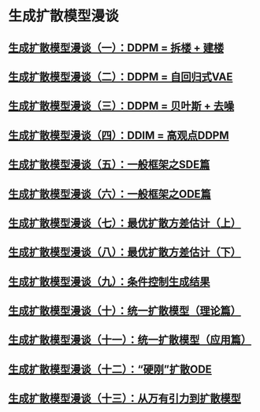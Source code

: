 # 生成扩散模型漫谈

## [生成扩散模型漫谈（一）：DDPM = 拆楼 + 建楼](https://kexue.fm/archives/9119)

## [生成扩散模型漫谈（二）：DDPM = 自回归式VAE](https://kexue.fm/archives/9152)

## [生成扩散模型漫谈（三）：DDPM = 贝叶斯 + 去噪](https://kexue.fm/archives/9164)

## [生成扩散模型漫谈（四）：DDIM = 高观点DDPM](https://spaces.ac.cn/archives/9181)

## [生成扩散模型漫谈（五）：一般框架之SDE篇](https://kexue.fm/archives/9209)

## [生成扩散模型漫谈（六）：一般框架之ODE篇](https://spaces.ac.cn/archives/9228)

## [生成扩散模型漫谈（七）：最优扩散方差估计（上）](https://kexue.fm/archives/9245)

## [生成扩散模型漫谈（八）：最优扩散方差估计（下）](https://kexue.fm/archives/9246)

## [生成扩散模型漫谈（九）：条件控制生成结果](https://kexue.fm/archives/9257)

## [生成扩散模型漫谈（十）：统一扩散模型（理论篇）](https://kexue.fm/archives/9262)

## [生成扩散模型漫谈（十一）：统一扩散模型（应用篇）](https://kexue.fm/archives/9271)

## [生成扩散模型漫谈（十二）：“硬刚”扩散ODE](https://kexue.fm/archives/9280)

## [生成扩散模型漫谈（十三）：从万有引力到扩散模型](https://kexue.fm/archives/9305)

